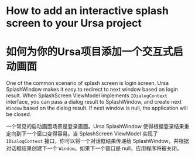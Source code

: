 # How to add an interactive splash screen to your Ursa project
# 如何为你的Ursa项目添加一个交互式启动画面

One of the common scenario of splash screen is login screen. Ursa SplashWindow makes it easy to redirect to next window based on login result. When SplashScreen ViewModel implements `IDialogContext` interface, you can pass a dialog result to SplashWindow, and create next `Window` based on the dialog result. If next window is null, the application will be closed.

一个常见的启动画面场景是登录画面。Ursa SplashWindow 使得根据登录结果重定向到下一个窗口变得容易。当 SplashScreen ViewModel 实现了 `IDialogContext` 接口，你可以将一个对话框结果传递给 SplashWindow，并根据对话框结果创建下一个 `Window`。如果下一个窗口是 null，应用程序将被关闭。
